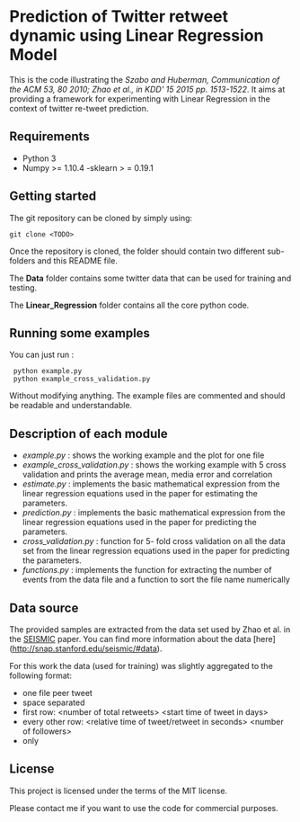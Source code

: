 # Prediction of Twitter retweet dynamic using Linear Regression Model

This is the code illustrating the *Szabo and Huberman, Communication of the ACM 53, 80 2010;
Zhao et al., in KDD' 15 2015 pp. 1513-1522*.
It aims at providing a framework for experimenting with Linear Regression in
the context of twitter re-tweet prediction.

## Requirements

 - Python 3
 - Numpy >= 1.10.4
 -sklearn > =  0.19.1

## Getting started

The git repository can be cloned by simply using:

    git clone <TODO>

Once the repository is cloned, the folder should contain two different
sub-folders and this README file.

The **Data** folder contains some twitter data that can be used for training and testing.

The **Linear_Regression** folder contains all the core python code.

## Running some examples

You can just run :

     python example.py
     python example_cross_validation.py

Without modifying anything. The example files are commented and should be
readable and understandable.

## Description of each module

 - *example.py* : shows the working example and the plot for one file
 - *example_cross_validation.py* : shows the working example with 5 cross validation and prints the average mean, media error and correlation
 - *estimate.py* :  implements the basic mathematical expression
    from the linear regression equations used in the paper for estimating the parameters.
 - *prediction.py* : implements the basic mathematical expression
    from the linear regression equations used in the paper for predicting the parameters.
 - *cross_validation.py* : function for 5- fold cross validation on all the data set
    from the linear regression equations used in the paper for predicting the parameters.
 - *functions.py* :  implements the function for extracting the number
    of events from the data file and a function to sort the file name numerically


## Data source

The provided samples are extracted from the data set used by Zhao et al. in the
[SEISMIC](http://snap.stanford.edu/seismic/seismic.pdf) paper. You can find more
information about the data [here] (http://snap.stanford.edu/seismic/#data).

For this work the data (used for training) was slightly aggregated to the
following format:
- one file peer tweet
- space separated
- first row: \<number of total retweets\> \<start time of tweet in days\>
- every other row: \<relative time of tweet/retweet in seconds\> \<number of followers\>
- only

## License

This project is licensed under the terms of the MIT license.

Please contact me if you want to use the code for commercial purposes.